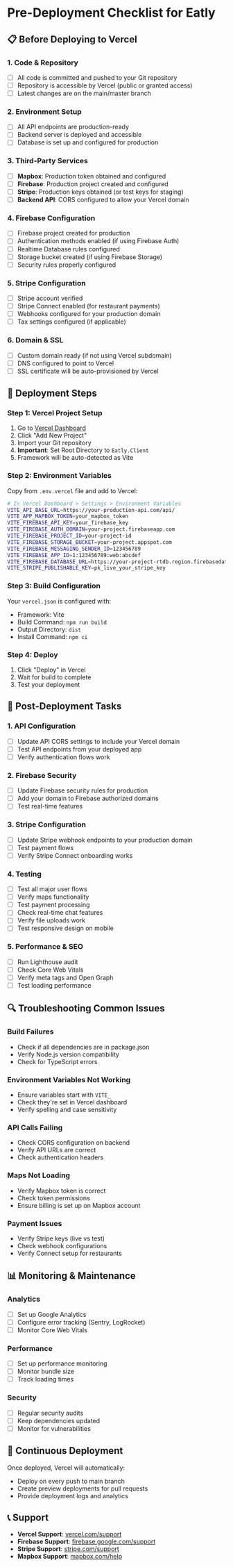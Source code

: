 # Pre-Deployment Checklist for Eatly

## 📋 Before Deploying to Vercel

### 1. Code & Repository

- [ ] All code is committed and pushed to your Git repository
- [ ] Repository is accessible by Vercel (public or granted access)
- [ ] Latest changes are on the main/master branch

### 2. Environment Setup

- [ ] All API endpoints are production-ready
- [ ] Backend server is deployed and accessible
- [ ] Database is set up and configured for production

### 3. Third-Party Services

- [ ] **Mapbox**: Production token obtained and configured
- [ ] **Firebase**: Production project created and configured
- [ ] **Stripe**: Production keys obtained (or test keys for staging)
- [ ] **Backend API**: CORS configured to allow your Vercel domain

### 4. Firebase Configuration

- [ ] Firebase project created for production
- [ ] Authentication methods enabled (if using Firebase Auth)
- [ ] Realtime Database rules configured
- [ ] Storage bucket created (if using Firebase Storage)
- [ ] Security rules properly configured

### 5. Stripe Configuration

- [ ] Stripe account verified
- [ ] Stripe Connect enabled (for restaurant payments)
- [ ] Webhooks configured for your production domain
- [ ] Tax settings configured (if applicable)

### 6. Domain & SSL

- [ ] Custom domain ready (if not using Vercel subdomain)
- [ ] DNS configured to point to Vercel
- [ ] SSL certificate will be auto-provisioned by Vercel

## 🚀 Deployment Steps

### Step 1: Vercel Project Setup

1. Go to [Vercel Dashboard](https://vercel.com/dashboard)
2. Click "Add New Project"
3. Import your Git repository
4. **Important**: Set Root Directory to `Eatly.Client`
5. Framework will be auto-detected as Vite

### Step 2: Environment Variables

Copy from `.env.vercel` file and add to Vercel:

```bash
# In Vercel Dashboard > Settings > Environment Variables
VITE_API_BASE_URL=https://your-production-api.com/api/
VITE_APP_MAPBOX_TOKEN=your_mapbox_token
VITE_FIREBASE_API_KEY=your_firebase_key
VITE_FIREBASE_AUTH_DOMAIN=your-project.firebaseapp.com
VITE_FIREBASE_PROJECT_ID=your-project-id
VITE_FIREBASE_STORAGE_BUCKET=your-project.appspot.com
VITE_FIREBASE_MESSAGING_SENDER_ID=123456789
VITE_FIREBASE_APP_ID=1:123456789:web:abcdef
VITE_FIREBASE_DATABASE_URL=https://your-project-rtdb.region.firebasedatabase.app
VITE_STRIPE_PUBLISHABLE_KEY=pk_live_your_stripe_key
```

### Step 3: Build Configuration

Your `vercel.json` is configured with:

- Framework: Vite
- Build Command: `npm run build`
- Output Directory: `dist`
- Install Command: `npm ci`

### Step 4: Deploy

1. Click "Deploy" in Vercel
2. Wait for build to complete
3. Test your deployment

## 🔧 Post-Deployment Tasks

### 1. API Configuration

- [ ] Update API CORS settings to include your Vercel domain
- [ ] Test API endpoints from your deployed app
- [ ] Verify authentication flows work

### 2. Firebase Security

- [ ] Update Firebase security rules for production
- [ ] Add your domain to Firebase authorized domains
- [ ] Test real-time features

### 3. Stripe Configuration

- [ ] Update Stripe webhook endpoints to your production domain
- [ ] Test payment flows
- [ ] Verify Stripe Connect onboarding works

### 4. Testing

- [ ] Test all major user flows
- [ ] Verify maps functionality
- [ ] Test payment processing
- [ ] Check real-time chat features
- [ ] Verify file uploads work
- [ ] Test responsive design on mobile

### 5. Performance & SEO

- [ ] Run Lighthouse audit
- [ ] Check Core Web Vitals
- [ ] Verify meta tags and Open Graph
- [ ] Test loading performance

## 🔍 Troubleshooting Common Issues

### Build Failures

- Check if all dependencies are in package.json
- Verify Node.js version compatibility
- Check for TypeScript errors

### Environment Variables Not Working

- Ensure variables start with `VITE_`
- Check they're set in Vercel dashboard
- Verify spelling and case sensitivity

### API Calls Failing

- Check CORS configuration on backend
- Verify API URLs are correct
- Check authentication headers

### Maps Not Loading

- Verify Mapbox token is correct
- Check token permissions
- Ensure billing is set up on Mapbox account

### Payment Issues

- Verify Stripe keys (live vs test)
- Check webhook configurations
- Verify Connect setup for restaurants

## 📊 Monitoring & Maintenance

### Analytics

- [ ] Set up Google Analytics
- [ ] Configure error tracking (Sentry, LogRocket)
- [ ] Monitor Core Web Vitals

### Performance

- [ ] Set up performance monitoring
- [ ] Monitor bundle size
- [ ] Track loading times

### Security

- [ ] Regular security audits
- [ ] Keep dependencies updated
- [ ] Monitor for vulnerabilities

## 🔄 Continuous Deployment

Once deployed, Vercel will automatically:

- Deploy on every push to main branch
- Create preview deployments for pull requests
- Provide deployment logs and analytics

## 📞 Support

- **Vercel Support**: [vercel.com/support](https://vercel.com/support)
- **Firebase Support**: [firebase.google.com/support](https://firebase.google.com/support)
- **Stripe Support**: [stripe.com/support](https://stripe.com/support)
- **Mapbox Support**: [mapbox.com/help](https://mapbox.com/help)
